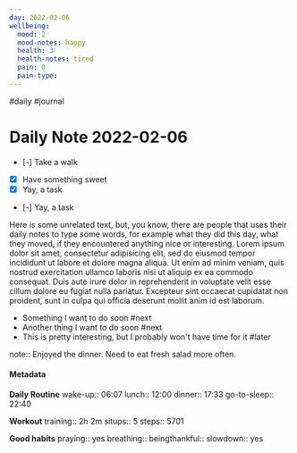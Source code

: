 ```yaml
---
day: 2022-02-06
wellbeing:
  mood: 2
  mood-notes: happy
  health: 3
  health-notes: tired
  pain: 0
  pain-type: 
---
```

#daily #journal
# Daily Note 2022-02-06

- [-] Take a walk
- [x] Have something sweet
- [x] Yay, a task
- [-] Yay, a task

Here is some unrelated text, but, you know, there are people that uses their daily notes to type some words, for example what they did this day, what they moved, if they encountered anything nice or interesting. Lorem ipsum dolor sit amet, consectetur adipisicing elit, sed do eiusmod tempor incididunt ut labore et dolore magna aliqua. Ut enim ad minim veniam, quis nostrud exercitation ullamco laboris nisi ut aliquip ex ea commodo consequat. Duis aute irure dolor in reprehenderit in voluptate velit esse cillum dolore eu fugiat nulla pariatur. Excepteur sint occaecat cupidatat non proident, sunt in culpa qui officia deserunt mollit anim id est laborum.

- Something I want to do soon #next
- Another thing I want to do soon #next
- This is pretty interesting, but I probably won't have time for it #later

note:: Enjoyed the dinner. Need to eat fresh salad more often.

#### Metadata

**Daily Routine**
wake-up:: 06:07
lunch:: 12:00
dinner:: 17:33
go-to-sleep:: 22:40

**Workout**
training:: 2h 2m
situps:: 5
steps:: 5701

**Good habits**
praying:: yes
breathing:: 
beingthankful:: 
slowdown:: yes
